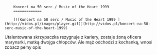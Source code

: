 
        Koncert na 50 serc / Music of the Heart 1999 
        =============
        
        [![Koncert na 50 serc / Music of the Heart 1999 ](http://vidos.pl/images/player.gif)](http://vidos.pl/koncert-na-50-serc-music-of-the-heart-1999)
        
        
 Utalentowana skrzypaczka rezygnuje z kariery, zostaje żoną oficera marynarki, matką dwojga chłopców. Ale mąż odchodzi z kochanką, wnosi zobacz pełny opis
    